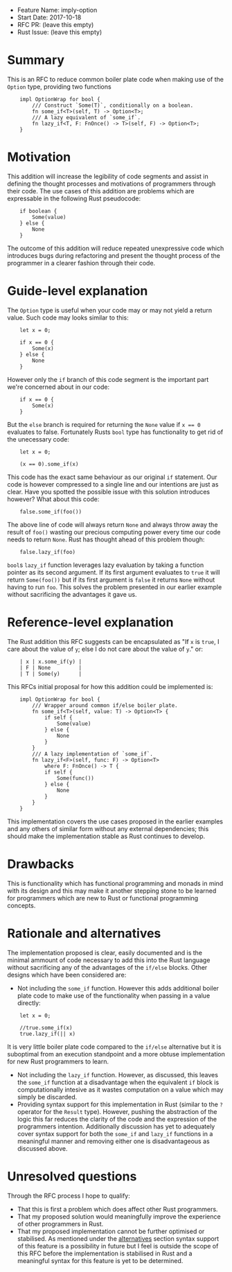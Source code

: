 - Feature Name: imply-option
- Start Date: 2017-10-18
- RFC PR: (leave this empty)
- Rust Issue: (leave this empty)

# Summary
[summary]: #summary

This is an RFC to reduce common boiler plate code when making use of the `Option` type, providing two functions
```
    impl OptionWrap for bool {
        /// Construct `Some(T)`, conditionally on a boolean.
        fn some_if<T>(self, T) -> Option<T>;
        /// A lazy equivalent of `some_if`.
        fn lazy_if<T, F: FnOnce() -> T>(self, F) -> Option<T>;
    }
```

# Motivation
[motivation]: #motivation

This addition will increase the legibility of code segments and assist in defining the thought processes and motivations of programmers through their code. The use cases of this addition are problems which are expressable in the following Rust pseudocode:
```
    if boolean {
        Some(value)
    } else {
        None
    }
```
The outcome of this addition will reduce repeated unexpressive code which introduces bugs during refactoring and present the thought process of the programmer in a clearer fashion through their code.

# Guide-level explanation
[guide-level-explanation]: #guide-level-explanation

The `Option` type is useful when your code may or may not yield a return value.
Such code may looks similar to this:
```
    let x = 0;
    
    if x == 0 {
        Some(x)
    } else {
        None
    }
```
However only the `if` branch of this code segment is the important part we're concerned about in our code:
```
    if x == 0 {
        Some(x)
    }
```
But the `else` branch is required for returning the `None` value if `x == 0` evaluates to false.
Fortunately Rusts `bool` type has functionality to get rid of the unecessary code:
```
    let x = 0;
    
    (x == 0).some_if(x)
```
This code has the exact same behaviour as our original `if` statement. Our code is however compressed to a single line and our intentions are just as clear.
Have you spotted the possible issue with this solution introduces however? What about this code:
```
    false.some_if(foo())
```
The above line of code will always return `None` and always throw away the result of `foo()` wasting our precious computing power every time our code needs to return `None`.
Rust has thought ahead of this problem though:
```
    false.lazy_if(foo)
```
`bool`s `lazy_if` function leverages lazy evaluation by taking a function pointer as its second argument. If its first argument evaluates to `true` it will return `Some(foo())` but if its first argument is `false` it returns `None` without having to run `foo`. This solves the problem presented in our earlier example without sacrificing the advantages it gave us.

# Reference-level explanation
[reference-level-explanation]: #reference-level-explanation

The Rust addition this RFC suggests can be encapsulated as "If `x` is `true`, I care about the value of `y`; else I do not care about the value of `y`." or:
```
    | x | x.some_if(y) |
    | F | None         |
    | T | Some(y)      |
```
This RFCs initial proposal for how this addition could be implemented is:
```
    impl OptionWrap for bool {
        /// Wrapper around common if/else boiler plate.
        fn some_if<T>(self, value: T) -> Option<T> {
            if self {
                Some(value)
            } else {
                None
            }
        }
        /// A lazy implementation of `some_if`.
        fn lazy_if<F>(self, func: F) -> Option<T>
            where F: FnOnce() -> T {
            if self {
                Some(func())
            } else {
                None
            }
        }
    }
```
This implementation covers the use cases proposed in the earlier examples and any others of similar form without any external dependencies; this should make the implementation stable as Rust continues to develop.

# Drawbacks
[drawbacks]: #drawbacks

This is functionality which has functional programming and monads in mind with its design and this may make it another stepping stone to be learned for programmers which are new to Rust or functional programming concepts.

# Rationale and alternatives
[alternatives]: #alternatives

The implementation proposed is clear, easily documented and is the minimal ammount of code necessary to add this into the Rust language without sacrificing any of the advantages of the `if/else` blocks.
Other designs which have been considered are:
- Not including the `some_if` function. However this adds additional boiler plate code to make use of the functionality when passing in a value directly:
```
    let x = 0;
    
    //true.some_if(x)
    true.lazy_if(|| x)
```
It is very little boiler plate code compared to the `if/else` alternative but it is suboptimal from an execution standpoint and a more obtuse implementation for new Rust programmers to learn.
- Not including the `lazy_if` function. However, as discussed, this leaves the `some_if` function at a disadvantage when the equivalent `if` block is computationally intesive as it wastes computation on a value which may simply be discarded.
- Providing syntax support for this implementation in Rust (similar to the `?` operator for the `Result` type). However, pushing the abstraction of the logic this far reduces the clarity of the code and the expression of the programmers intention. Additionally discussion has yet to adequately cover syntax support for both the `some_if` and `lazy_if` functions in a meaningful manner and removing either one is disadvantageous as discussed above.

# Unresolved questions
[unresolved]: #unresolved-questions

Through the RFC process I hope to qualify:
- That this is first a problem which does affect other Rust programmers.
- That my proposed solution would meaningfully improve the experience of other programmers in Rust.
- That my proposed implementation cannot be further optimised or stabilised.
As mentioned under the [alternatives] section syntax support of this feature is a possibility in future but I feel is outside the scope of this RFC before the implementation is stabilised in Rust and a meaningful syntax for this feature is yet to be determined.
